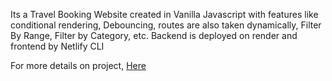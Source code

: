 Its a Travel Booking Website created in Vanilla Javascript with features like conditional rendering, Debouncing, routes are also taken dynamically, Filter By Range, Filter by Category, etc.
Backend is deployed on render and frontend by Netlify CLI

For more details on project, 
<a href="https://www.crio.do/learn/portfolio/jeevraj-vjti/ME_QTRIPDYNAMIC" target="_blank">Here</a>



[my-Link]:  https://www.crio.do/learn/portfolio/jeevraj-vjti/ME_QTRIPDYNAMIC


